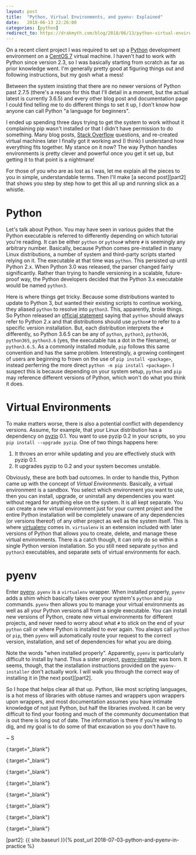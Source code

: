 ```yaml
---
layout: post
title:  "Python, Virtual Environments, and pyenv: Explained"
date:   2018-06-13 22:26:00
categories: [python]
redirect_to: https://drakmyth.com/blog/2018/06/13/python-virtual-environments-and-pyenv-explained/
---
```

On a recent client project I was required to set up a [Python][python] development environment on a [CentOS 7][centos] virtual machine. I haven't had to work with Python since version 2.3, so I was basically starting from scratch as far as prior knowledge went. I'm generally pretty good at figuring things out and following instructions, but my gosh what a mess!

Between the system insisting that there are no newer versions of Python past 2.7.5 (there's a reason for this that I'll detail in a moment, but the actual latest is currently 3.6.5) and every other blog post and documentation page I could find telling me to do different things to set it up, I don't know how anyone can call Python "a language for beginners".

I ended up spending three days trying to get the system to work without it complaining pip wasn't installed or that I didn't have permission to do something. Many blog posts, [Stack Overflow][stack-overflow] questions, and re-created virtual machines later I finally got it working and (I think) I understand how everything fits together. My stance on it now? The way Python handles environments is pretty clever and powerful once you get it set up, but getting it to that point is a nightmare!

For those of you who are as lost as I was, let me explain all the pieces to you in simple, understandable terms. Then I'll make [a second post][part2] that shows you step by step how to get this all up and running slick as a whistle.

# Python

Let's talk about Python. You may have seen in various guides that the Python executable is referred to differently depending on which tutorial you're reading. It can be either `python` or `python#` where `#` is seemingly any arbitrary number. Basically, because Python comes pre-installed in many Linux distributions, a number of system and third-party scripts started relying on it. The executable at that time was `python`. This persisted up until Python 2.x. When Python 3.0 was released, the parser changed fairly significantly. Rather than trying to handle versioning in a scalable, future-proof way, the Python developers decided that the Python 3.x executable would be named `python3`.

Here is where things get tricky. Because some distributions wanted to update to Python 3, but wanted their existing scripts to continue working, they aliased `python` to resolve into `python3`. This, apparently, broke things. So Python released an [official statement][python-naming-recommendation] saying that `python` should always refer to Python 2.x and that distributions should use `python#` to refer to a specific version installation. But, each distribution interprets the `#` differently, so Python 3.6.5 can be any of `python`, `python3`, `python36`, `python365`, `python3.6` (yes, the executable has a dot in the filename), or `python3.6.5`. As a commonly installed module, `pip` follows this same convention and has the same problem. Interestingly, a growing contingent of users are beginning to frown on the use of `pip install <package>`, instead perferring the more direct `python -m pip install <package>`. I suspect this is because depending on your system setup, `python` and `pip` may reference different versions of Python, which won't do what you think it does.

# Virtual Environments

To make matters worse, there is also a potential conflict with dependency versions. Assume, for example, that your Linux distribution has a dependency on [pyzip][pyzip] 0.1. You want to use pyzip 0.2 in your scripts, so you `pip install --upgrade pyzip`. One of two things happens here:

1. It throws an error while updating and you are effectively stuck with pyzip 0.1.
2. It upgrades pyzip to 0.2 and your system becomes unstable.

Obviously, these are both bad outcomes. In order to handle this, Python came up with the concept of *Virtual Environments*. Basically, a virtual environment is a sandbox. You select which environment you want to use, then you can install, upgrade, or uninstall any dependencies you want without regard for anything else on the system. It is all kept separate. You can create a new virtual environment just for your current project and the entire Python installation will be completely unaware of any dependencies (or versions thereof) of any other project as well as the system itself. This is where [virtualenv][virtualenv] comes in. `virtualenv` is an extension included with later versions of Python that allows you to create, delete, and manage these virtual environments. There is a catch though, it can only do so within a single Python version installation. So you still need separate `python` and `python3` executables, and separate sets of virtual environments for each.

# pyenv

Enter [pyenv][pyenv]. `pyenv` is a `virtualenv` wrapper. When installed properly, `pyenv` adds a shim which basically takes over your system's `python` and `pip` commands. `pyenv` then allows you to manage your virtual environments as well as all your Python versions all from a single executable. You can install new versions of Python, create new virtual environments for different projects, and never need to worry about what `#` to stick on the end of your `python` call or where Python is installed to ever again. You always call `python` or `pip`, then `pyenv` will automatically route your request to the correct version, installation, and set of dependencies for what you are doing.

Note the words "when installed properly". Apparently, `pyenv` is particularly difficult to install by hand. Thus a sister project, [pyenv-installer][pyenv-installer] was born. It seems, though, that the installation instructions provided on the `pyenv-installer` don't actually work. I will walk you through the correct way of installing it in [the next post][part2].

So I hope that helps clear all that up. Python, like most scripting languages, is a hot mess of libraries with obtuse names and wrappers upon wrappers upon wrappers, and most documentation assumes you have intimate knowledge of not just Python, but half the libraries involved. It can be very difficult to find your footing and much of the community documentation that is out there is long out of date. The information is there if you're willing to dig, and my goal is to do some of that excavation so you don't have to.

~ S

[python]: https://www.python.org
{:target="_blank"}

[centos]: https://www.centos.org
{:target="_blank"}

[stack-overflow]: https://stackoverflow.com
{:target="_blank"}

[python-naming-recommendation]: https://www.python.org/dev/peps/pep-0394
{:target="_blank"}

[pyzip]: https://github.com/ipazc/pyzip
{:target="_blank"}

[virtualenv]: https://virtualenv.pypa.io/en/stable
{:target="_blank"}

[pyenv]: https://github.com/pyenv/pyenv
{:target="_blank"}

[pyenv-installer]: https://github.com/pyenv/pyenv-installer
{:target="_blank"}

[part2]: {{ site.baseurl }}{% post_url 2018-07-03-python-and-pyenv-in-practice %}